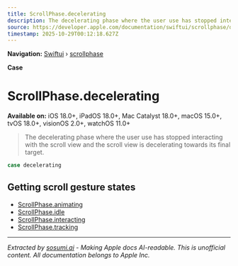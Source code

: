 ```yaml
---
title: ScrollPhase.decelerating
description: The decelerating phase where the user use has stopped interacting with the scroll view and the scroll view is decelerating towards its final target.
source: https://developer.apple.com/documentation/swiftui/scrollphase/decelerating
timestamp: 2025-10-29T00:12:18.627Z
---
```


**Navigation:** [Swiftui](/documentation/swiftui) › [scrollphase](/documentation/swiftui/scrollphase)

**Case**

# ScrollPhase.decelerating

**Available on:** iOS 18.0+, iPadOS 18.0+, Mac Catalyst 18.0+, macOS 15.0+, tvOS 18.0+, visionOS 2.0+, watchOS 11.0+

> The decelerating phase where the user use has stopped interacting with the scroll view and the scroll view is decelerating towards its final target.

```swift
case decelerating
```

## Getting scroll gesture states

- [ScrollPhase.animating](/documentation/swiftui/scrollphase/animating)
- [ScrollPhase.idle](/documentation/swiftui/scrollphase/idle)
- [ScrollPhase.interacting](/documentation/swiftui/scrollphase/interacting)
- [ScrollPhase.tracking](/documentation/swiftui/scrollphase/tracking)

---

*Extracted by [sosumi.ai](https://sosumi.ai) - Making Apple docs AI-readable.*
*This is unofficial content. All documentation belongs to Apple Inc.*
